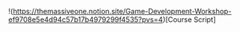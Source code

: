 !(https://themassiveone.notion.site/Game-Development-Workshop-ef9708e5e4d94c57b17b4979299f4535?pvs=4)[Course Script]
